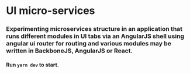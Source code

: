 # UI micro-services

### Experimenting microservices structure in an application that runs different modules in UI tabs via an AngularJS shell using angular ui router for routing and various modules may be written in BackboneJS, AngularJS or React.

#### Run `yarn dev` to start.

